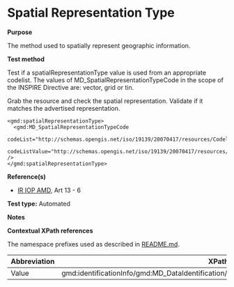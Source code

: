 
# Spatial Representation Type

**Purpose**

The method used to spatially represent geographic information.

**Test method**

Test if a spatialRepresentationType value is used from an appropriate codelist. The values of MD_SpatialRepresentationTypeCode in the scope of the INSPIRE Directive are: vector, grid or tin.

Grab the resource and check the spatial representation. Validate if it matches the advertised representation.

    <gmd:spatialRepresentationType>
      <gmd:MD_SpatialRepresentationTypeCode
         codeList="http://schemas.opengis.net/iso/19139/20070417/resources/Codelist/gmxCodelists.xml"
         codeListValue="http://schemas.opengis.net/iso/19139/20070417/resources/Codelist/gmxCodelists.xml#vector" />
    </gmd:spatialRepresentationType>

**Reference(s)**	 

* [IR IOP AMD](./README.md#ref_IR_IOP_AMD), Art 13 - 6

**Test type:** Automated

**Notes**

**Contextual XPath references**

The namespace prefixes used as described in [README.md](./README.md#namespaces).

Abbreviation                                   |  XPath expression (relative to gmd:MD_Metadata)
-----------------------------------------------| -------------------------------------------------------------------------
Value | gmd:identificationInfo/gmd:MD_DataIdentification/gmd:spatialRepresentationType/gmd:MD_SpatialRepresentationTypeCode@codeListValue

